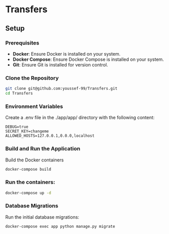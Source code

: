 # Transfers

## Setup

### Prerequisites

- **Docker**: Ensure Docker is installed on your system.
- **Docker Compose**: Ensure Docker Compose is installed on your system.
- **Git**: Ensure Git is installed for version control.

### Clone the Repository

```bash
git clone git@github.com:youssef-99/Transfers.git
cd Transfers
```

### Environment Variables
Create a .env file in the ./app/app/ directory with the following content:

```env
DEBUG=true
SECRET_KEY=changeme
ALLOWED_HOSTS=127.0.0.1,0.0.0,localhost
```

### Build and Run the Application
Build the Docker containers

```bash
docker-compose build
```

### Run the containers:
```bash
docker-compose up -d
```
### Database Migrations
Run the initial database migrations:
```bash
docker-compose exec app python manage.py migrate
```
